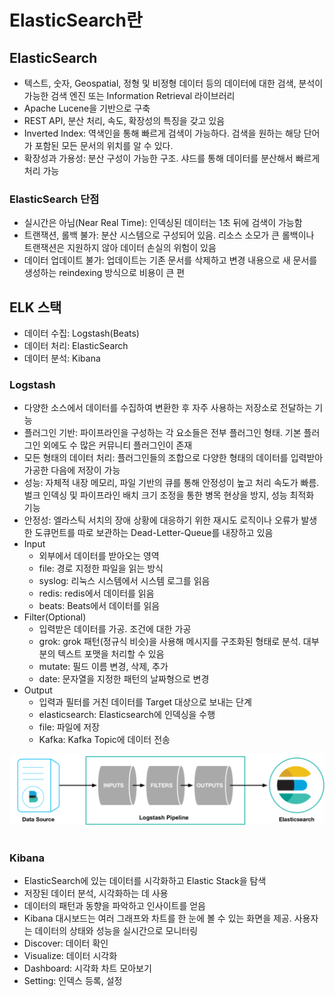 # ElasticSearch란

## ElasticSearch

 - 텍스트, 숫자, Geospatial, 정형 및 비정형 데이터 등의 데이터에 대한 검색, 분석이 가능한 검색 엔진 또는 Information Retrieval 라이브러리
 - Apache Lucene을 기반으로 구축
 - REST API, 분산 처리, 속도, 확장성의 특징을 갖고 있음
 - Inverted Index: 역색인을 통해 빠르게 검색이 가능하다. 검색을 원하는 해당 단어가 포함된 모든 문서의 위치를 알 수 있다.
 - 확장성과 가용성: 분산 구성이 가능한 구조. 샤드를 통해 데이터를 분산해서 빠르게 처리 가능

### ElasticSearch 단점

 - 실시간은 아님(Near Real Time): 인덱싱된 데이터는 1초 뒤에 검색이 가능함
 - 트랜잭션, 롤백 불가: 분산 시스템으로 구성되어 있음. 리소스 소모가 큰 롤백이나 트랜잭션은 지원하지 않아 데이터 손실의 위험이 있음
 - 데이터 업데이트 불가: 업데이트는 기존 문서를 삭제하고 변경 내용으로 새 문서를 생성하는 reindexing 방식으로 비용이 큰 편

## ELK 스택

 - 데이터 수집: Logstash(Beats)
 - 데이터 처리: ElasticSearch
 - 데이터 분석: Kibana

### Logstash

 - 다양한 소스에서 데이터를 수집하여 변환한 후 자주 사용하는 저장소로 전달하는 기능
 - 플러그인 기반: 파이프라인을 구성하는 각 요소들은 전부 플러그인 형태. 기본 플러그인 외에도 수 많은 커뮤니티 플러그인이 존재
 - 모든 형태의 데이터 처리: 플러그인들의 조합으로 다양한 형태의 데이터를 입력받아 가공한 다음에 저장이 가능
 - 성능: 자체적 내장 메모리, 파일 기반의 큐를 통해 안정성이 높고 처리 속도가 빠름. 벌크 인덱싱 및 파이프라인 배치 크기 조정을 통한 병목 현상을 방지,  성능 최적화 기능
 - 안정성: 엘라스틱 서치의 장애 상황에 대응하기 위한 재시도 로직이나 오류가 발생한 도큐먼트를 따로 보관하는 Dead-Letter-Queue를 내장하고 있음
 - Input
    - 외부에서 데이터를 받아오는 영역
    - file: 경로 지정한 파일을 읽는 방식
    - syslog: 리눅스 시스템에서 시스템 로그를 읽음
    - redis: redis에서 데이터를 읽음
    - beats: Beats에서 데이터를 읽음
 - Filter(Optional)
    - 입력받은 데이터를 가공. 조건에 대한 가공
    - grok: grok 패턴(정규식 비슷)을 사용해 메시지를 구조화된 형태로 분석. 대부분의 텍스트 포맷을 처리할 수 있음
    - mutate: 필드 이름 변경, 삭제, 추가
    - date: 문자열을 지정한 패턴의 날짜형으로 변경
 - Output
    - 입력과 필터를 거친 데이터를 Target 대상으로 보내는 단계
    - elasticsearch: Elasticsearch에 인덱싱을 수행
    - file: 파일에 저장
    - Kafka: Kafka Topic에 데이터 전송

<div align="center">
    <img src="./images/basic_logstash_pipeline.png">
</div>
<br/>

### Kibana

 - ElasticSearch에 있는 데이터를 시각화하고 Elastic Stack을 탐색
 - 저장된 데이터 분석, 시각화하는 데 사용
 - 데이터의 패턴과 동향을 파악하고 인사이트를 얻음
 - Kibana 대시보드는 여러 그래프와 차트를 한 눈에 볼 수 있는 화면을 제공. 사용자는 데이터의 상태와 성능을 실시간으로 모니터링
 - Discover: 데이터 확인
 - Visualize: 데이터 시각화
 - Dashboard: 시각화 차트 모아보기
 - Setting: 인덱스 등록, 설정
